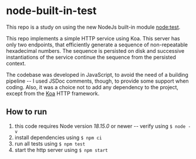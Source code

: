 # node-built-in-test

This repo is a study on using the new NodeJs built-in module [node:test](https://nodejs.org/docs/latest-v18.x/api/test.html).

This repo implements a simple HTTP service using Koa. This server has only two endpoints, that efficiently generate a sequence of non-repeatable hexadecimal numbers. The sequence is persisted on disk and successive instantiations of the service continue the sequence from the persisted context.

The codebase was developed in JavaScript, to avoid the need of a building pipeline -- I used JSDoc comments, though, to provide some support when coding. Also, it was a choice not to add any dependency to the project, except from the [Koa](https://koajs.com/) HTTP framework.

## How to run
1. this code requires Node version _18.15.0_ or newer -- verify using `$ node -v`
2. install dependencies using `$ npm ci`
3. run all tests using `$ npm test`
4. start the http server using `$ npm start`
